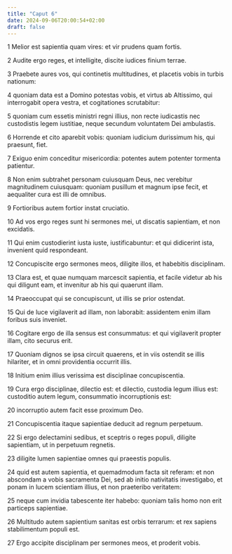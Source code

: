 ```yaml
---
title: "Caput 6"
date: 2024-09-06T20:00:54+02:00
draft: false
---
```



1 Melior est sapientia quam vires: et vir prudens quam fortis.

2 Audite ergo reges, et intelligite, discite iudices finium terrae.

3 Praebete aures vos, qui continetis multitudines, et placetis vobis in turbis nationum:

4 quoniam data est a Domino potestas vobis, et virtus ab Altissimo, qui interrogabit opera vestra, et cogitationes scrutabitur:

5 quoniam cum essetis ministri regni illius, non recte iudicastis nec custodistis legem iustitiae, neque secundum voluntatem Dei ambulastis.

6 Horrende et cito aparebit vobis: quoniam iudicium durissimum his, qui praesunt, fiet.

7 Exiguo enim conceditur misericordia: potentes autem potenter tormenta patientur.

8 Non enim subtrahet personam cuiusquam Deus, nec verebitur magnitudinem cuiusquam: quoniam pusillum et magnum ipse fecit, et aequaliter cura est illi de omnibus.

9 Fortioribus autem fortior instat cruciatio.

10 Ad vos ergo reges sunt hi sermones mei, ut discatis sapientiam, et non excidatis.

11 Qui enim custodierint iusta iuste, iustificabuntur: et qui didicerint ista, invenient quid respondeant.

12 Concupiscite ergo sermones meos, diligite illos, et habebitis disciplinam.

13 Clara est, et quae numquam marcescit sapientia, et facile videtur ab his qui diligunt eam, et invenitur ab his qui quaerunt illam.

14 Praeoccupat qui se concupiscunt, ut illis se prior ostendat.

15 Qui de luce vigilaverit ad illam, non laborabit: assidentem enim illam foribus suis inveniet.

16 Cogitare ergo de illa sensus est consummatus: et qui vigilaverit propter illam, cito securus erit.

17 Quoniam dignos se ipsa circuit quaerens, et in viis ostendit se illis hilariter, et in omni providentia occurrit illis.

18 Initium enim illius verissima est disciplinae concupiscentia.

19 Cura ergo disciplinae, dilectio est: et dilectio, custodia legum illius est: custoditio autem legum, consummatio incorruptionis est:

20 incorruptio autem facit esse proximum Deo.

21 Concupiscentia itaque sapientiae deducit ad regnum perpetuum.

22 Si ergo delectamini sedibus, et sceptris o reges populi, diligite sapientiam, ut in perpetuum regnetis.

23 diligite lumen sapientiae omnes qui praeestis populis.

24 quid est autem sapientia, et quemadmodum facta sit referam: et non abscondam a vobis sacramenta Dei, sed ab initio nativitatis investigabo, et ponam in lucem scientiam illius, et non praeteribo veritatem:

25 neque cum invidia tabescente iter habebo: quoniam talis homo non erit particeps sapientiae.

26 Multitudo autem sapientium sanitas est orbis terrarum: et rex sapiens stabilimentum populi est.

27 Ergo accipite disciplinam per sermones meos, et proderit vobis.

